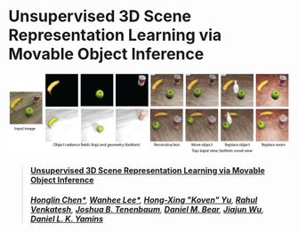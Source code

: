 # Unsupervised 3D Scene Representation Learning via Movable Object Inference

![alt text](https://github.com/neuroailab/MORF/blob/c823e4bee4740fd3f4994610dd437a67c0b2e835/assets/teaser.png)

> #### [Unsupervised 3D Scene Representation Learning via Movable Object Inference](https://openreview.net/pdf?id=1QjCzP0KIw)
> ##### [Honglin Chen*](https://web.stanford.edu/~honglinc/), [Wanhee Lee*](https://neuroailab.stanford.edu/people.html), [Hong-Xing "Koven" Yu](https://kovenyu.com/), [Rahul Venkatesh](https://rahulvenkk.github.io/), [Joshua B. Tenenbaum](https://web.mit.edu/cocosci/josh.html), [Daniel M. Bear](https://neuroscience.stanford.edu/people/daniel-bear), [Jiajun Wu](https://jiajunwu.com/), [Daniel L. K. Yamins](https://stanford.edu/~yamins/)
